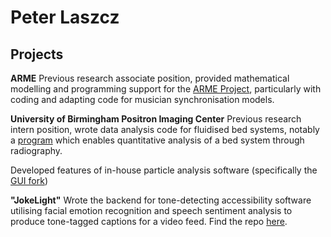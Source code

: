 # Peter Laszcz

## Projects
**ARME**
Previous research associate position, provided mathematical modelling and programming support for the [ARME Project](https://github.com/arme-project), particularly with coding and adapting code for musician synchronisation models.

**University of Birmingham Positron Imaging Center**
Previous research intern position, wrote data analysis code for fluidised bed systems, notably a [program](https://peter-laszcz.github.io/writeup.pdf) which enables quantitative analysis of a bed system through radiography.

Developed features of in-house particle analysis software (specifically the [GUI fork](https://github.com/dwerner95/up4-GUI))

**"JokeLight"**
Wrote the backend for tone-detecting accessibility software utilising facial emotion recognition and speech sentiment analysis to produce tone-tagged captions for a video feed. Find the repo [here](https://github.com/SaltOfSpencer/Joke-Light).



